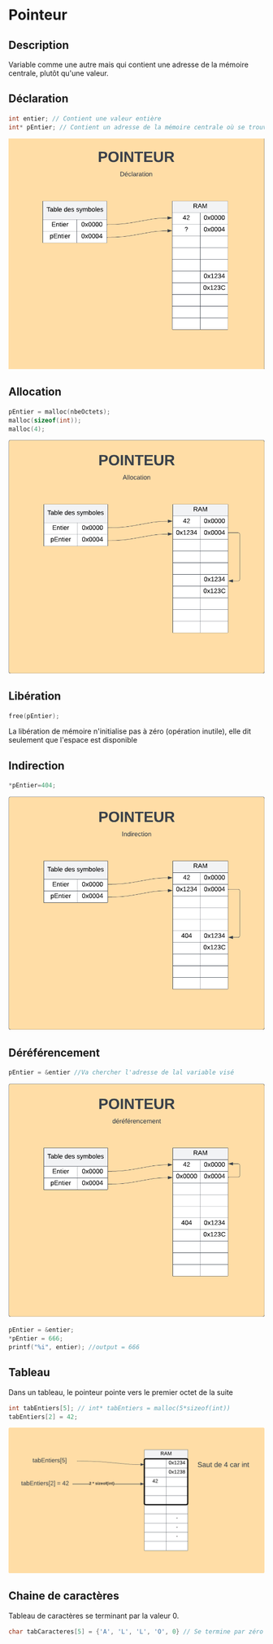 # Pointeur
## Description 
Variable comme une autre mais qui contient une adresse de la mémoire centrale, plutôt qu'une valeur.

## Déclaration
```c
int entier; // Contient une valeur entière
int* pEntier; // Contient un adresse de la mémoire centrale où se trouve une valeur entière.
```
![](img/pointeur-declaration.png) <!--set max width-->
## Allocation
```c
pEntier = malloc(nbeOctets);
malloc(sizeof(int));
malloc(4);
```
![](img/pointeur-allocation.png) <!--set max width-->

## Libération
```c
free(pEntier);
```
La libération de mémoire n'initialise pas à zéro (opération inutile), elle dit seulement que l'espace est disponible

## Indirection
```c
*pEntier=404;
```
![](img/pointeur-indirection.png) <!--set max width-->

## Déréférencement
```c
pEntier = &entier //Va chercher l'adresse de lal variable visé
```
![](img/pointeur-dereferencement.png) <!--set max width-->

```c
pEntier = &entier;
*pEntier = 666;
printf("%i", entier); //output = 666
```

## Tableau
Dans un tableau, le pointeur pointe vers le premier octet de la suite

```c
int tabEntiers[5]; // int* tabEntiers = malloc(5*sizeof(int))
tabEntiers[2] = 42;
```
![](img/pointeur-tableau-declaration.png)

## Chaine de caractères
Tableau de caractères se terminant par la valeur 0.
```c
char tabCaracteres[5] = {'A', 'L', 'L', 'O', 0} // Se termine par zéro pour annoncé la fin de la chaine
```
